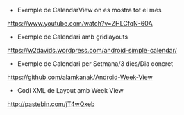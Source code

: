 * Exemple de CalendarView on es mostra tot el mes

https://www.youtube.com/watch?v=ZHLCfqN-60A

* Exemple de Calendari amb gridlayouts

https://w2davids.wordpress.com/android-simple-calendar/

* Exemple de Calendari per Setmana/3 dies/Dia concret

https://github.com/alamkanak/Android-Week-View

* Codi XML de Layout amb Week View

http://pastebin.com/jT4wQxeb

